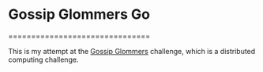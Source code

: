 # Gossip Glommers Go
===============================

This is my attempt at the [Gossip Glommers](https://fly.io/dist-sys/) challenge, which is a distributed computing challenge.
